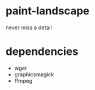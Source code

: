 paint-landscape
===============

never miss a detail

# dependencies

- wget 
- graphicsmagick
- ffmpeg
